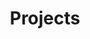 ---
layout: home
title: "Projects"
pagination:
  enabled: true
  collection: projects
  per_page: 6        
  show_excerpts: true
author_profile: false
---